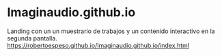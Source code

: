 # Imaginaudio.github.io
Landing con un un muestrario de trabajos y un contenido interactivo en la segunda pantalla.
https://robertoespeso.github.io/Imaginaudio.github.io/index.html

